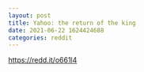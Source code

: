 ```yaml
--- 
layout: post 
title: Yahoo: the return of the king 
date: 2021-06-22 1624424688 
categories: reddit 
--- 
```

https://redd.it/o661l4